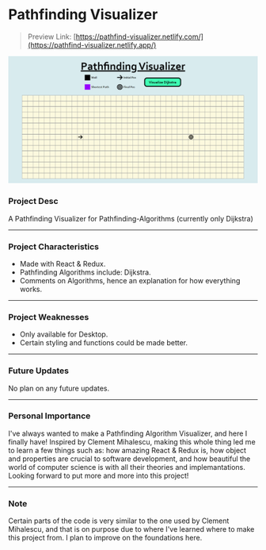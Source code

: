 # Pathfinding Visualizer
> Preview Link: [https://pathfind-visualizer.netlify.com/](https://pathfind-visualizer.netlify.app/)

![Preview](https://github.com/DillanImans/Pathfinding-Visualizer/blob/master/src/previewPathfind.png)

### Project Desc
A Pathfinding Visualizer for Pathfinding-Algorithms (currently only Dijkstra)

----
### Project Characteristics
* Made with React & Redux.
* Pathfinding Algorithms include: Dijkstra.
* Comments on Algorithms, hence an explanation for how everything works.
----
### Project Weaknesses
* Only available for Desktop.
* Certain styling and functions could be made better.
----
### Future Updates
No plan on any future updates.

----
### Personal Importance
I've always wanted to make a Pathfinding Algorithm Visualizer, and here I finally have!
Inspired by Clement Mihalescu, making this whole thing 
led me to learn a few things such as: how amazing React & Redux is,
how object and properties are crucial to software development, and how beautiful
the world of computer science is with all their theories and implemantations.
Looking forward to put more and more into this project!

----
### Note
Certain parts of the code is very similar to the one used by Clement Mihalescu, and that is
on purpose due to where I've learned where to make this project from. I plan to improve
on the foundations here.
